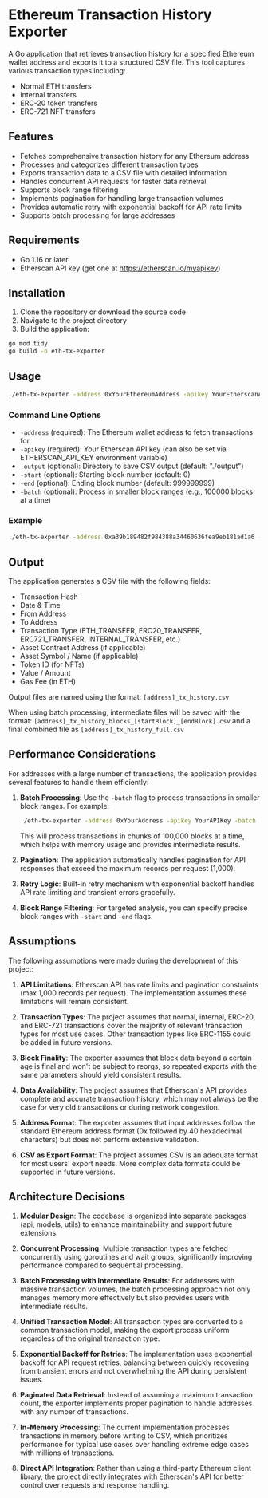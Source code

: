 # Ethereum Transaction History Exporter

A Go application that retrieves transaction history for a specified Ethereum wallet address and exports it to a structured CSV file. This tool captures various transaction types including:

- Normal ETH transfers
- Internal transfers
- ERC-20 token transfers
- ERC-721 NFT transfers

## Features

- Fetches comprehensive transaction history for any Ethereum address
- Processes and categorizes different transaction types
- Exports transaction data to a CSV file with detailed information
- Handles concurrent API requests for faster data retrieval
- Supports block range filtering
- Implements pagination for handling large transaction volumes
- Provides automatic retry with exponential backoff for API rate limits
- Supports batch processing for large addresses

## Requirements

- Go 1.16 or later
- Etherscan API key (get one at https://etherscan.io/myapikey)

## Installation

1. Clone the repository or download the source code
2. Navigate to the project directory
3. Build the application:

```bash
go mod tidy
go build -o eth-tx-exporter
```

## Usage

```bash
./eth-tx-exporter -address 0xYourEthereumAddress -apikey YourEtherscanAPIKey
```

### Command Line Options

- `-address` (required): The Ethereum wallet address to fetch transactions for
- `-apikey` (required): Your Etherscan API key (can also be set via ETHERSCAN_API_KEY environment variable)
- `-output` (optional): Directory to save CSV output (default: "./output")
- `-start` (optional): Starting block number (default: 0)
- `-end` (optional): Ending block number (default: 999999999)
- `-batch` (optional): Process in smaller block ranges (e.g., 100000 blocks at a time)

### Example

```bash
./eth-tx-exporter -address 0xa39b189482f984388a34460636fea9eb181ad1a6 -apikey ABC123DEF456
```

## Output

The application generates a CSV file with the following fields:

- Transaction Hash
- Date & Time
- From Address
- To Address
- Transaction Type (ETH_TRANSFER, ERC20_TRANSFER, ERC721_TRANSFER, INTERNAL_TRANSFER, etc.)
- Asset Contract Address (if applicable)
- Asset Symbol / Name (if applicable)
- Token ID (for NFTs)
- Value / Amount
- Gas Fee (in ETH)

Output files are named using the format: `[address]_tx_history.csv`

When using batch processing, intermediate files will be saved with the format: `[address]_tx_history_blocks_[startBlock]_[endBlock].csv` and a final combined file as `[address]_tx_history_full.csv`

## Performance Considerations

For addresses with a large number of transactions, the application provides several features to handle them efficiently:

1. **Batch Processing**: Use the `-batch` flag to process transactions in smaller block ranges. For example:
   ```bash
   ./eth-tx-exporter -address 0xYourAddress -apikey YourAPIKey -batch 100000
   ```
   This will process transactions in chunks of 100,000 blocks at a time, which helps with memory usage and provides intermediate results.

2. **Pagination**: The application automatically handles pagination for API responses that exceed the maximum records per request (1,000).

3. **Retry Logic**: Built-in retry mechanism with exponential backoff handles API rate limiting and transient errors gracefully.

4. **Block Range Filtering**: For targeted analysis, you can specify precise block ranges with `-start` and `-end` flags.

## Assumptions

The following assumptions were made during the development of this project:

1. **API Limitations**: Etherscan API has rate limits and pagination constraints (max 1,000 records per request). The implementation assumes these limitations will remain consistent.

2. **Transaction Types**: The project assumes that normal, internal, ERC-20, and ERC-721 transactions cover the majority of relevant transaction types for most use cases. Other transaction types like ERC-1155 could be added in future versions.

3. **Block Finality**: The exporter assumes that block data beyond a certain age is final and won't be subject to reorgs, so repeated exports with the same parameters should yield consistent results.

4. **Data Availability**: The project assumes that Etherscan's API provides complete and accurate transaction history, which may not always be the case for very old transactions or during network congestion.

5. **Address Format**: The exporter assumes that input addresses follow the standard Ethereum address format (0x followed by 40 hexadecimal characters) but does not perform extensive validation.

6. **CSV as Export Format**: The project assumes CSV is an adequate format for most users' export needs. More complex data formats could be supported in future versions.

## Architecture Decisions

1. **Modular Design**: The codebase is organized into separate packages (api, models, utils) to enhance maintainability and support future extensions.

2. **Concurrent Processing**: Multiple transaction types are fetched concurrently using goroutines and wait groups, significantly improving performance compared to sequential processing.

3. **Batch Processing with Intermediate Results**: For addresses with massive transaction volumes, the batch processing approach not only manages memory more effectively but also provides users with intermediate results.

4. **Unified Transaction Model**: All transaction types are converted to a common transaction model, making the export process uniform regardless of the original transaction type.

5. **Exponential Backoff for Retries**: The implementation uses exponential backoff for API request retries, balancing between quickly recovering from transient errors and not overwhelming the API during persistent issues.

6. **Paginated Data Retrieval**: Instead of assuming a maximum transaction count, the exporter implements proper pagination to handle addresses with any number of transactions.

7. **In-Memory Processing**: The current implementation processes transactions in memory before writing to CSV, which prioritizes performance for typical use cases over handling extreme edge cases with millions of transactions.

8. **Direct API Integration**: Rather than using a third-party Ethereum client library, the project directly integrates with Etherscan's API for better control over requests and response handling.

